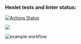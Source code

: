 ### Hexlet tests and linter status:
[![Actions Status](https://github.com/Mallariel/php-project-lvl1/workflows/hexlet-check/badge.svg)](https://github.com/Mallariel/php-project-lvl1/actions)

<a href="https://codeclimate.com/github/Mallariel/php-project-lvl1/maintainability"><img src="https://api.codeclimate.com/v1/badges/e9cd88a5543345bb1efb/maintainability" /></a>

![example workflow](https://github.com/github/docs/actions/workflows/main.yml/badge.svg)